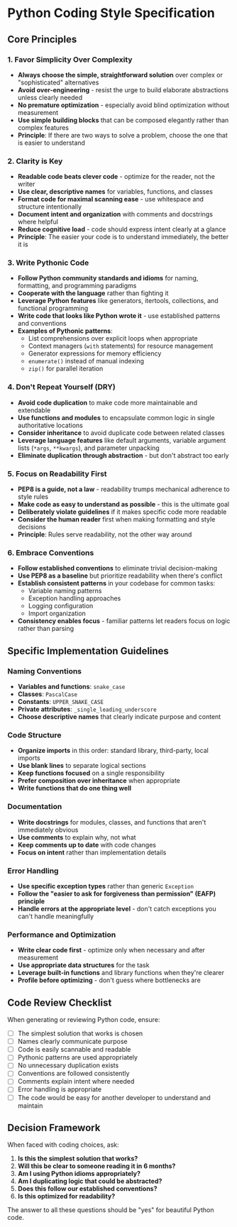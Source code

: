 # Python Coding Style Specification

## Core Principles

### 1. Favor Simplicity Over Complexity
- **Always choose the simple, straightforward solution** over complex or "sophisticated" alternatives
- **Avoid over-engineering** - resist the urge to build elaborate abstractions unless clearly needed
- **No premature optimization** - especially avoid blind optimization without measurement
- **Use simple building blocks** that can be composed elegantly rather than complex features
- **Principle**: If there are two ways to solve a problem, choose the one that is easier to understand

### 2. Clarity is Key
- **Readable code beats clever code** - optimize for the reader, not the writer
- **Use clear, descriptive names** for variables, functions, and classes
- **Format code for maximal scanning ease** - use whitespace and structure intentionally
- **Document intent and organization** with comments and docstrings where helpful
- **Reduce cognitive load** - code should express intent clearly at a glance
- **Principle**: The easier your code is to understand immediately, the better it is

### 3. Write Pythonic Code
- **Follow Python community standards and idioms** for naming, formatting, and programming paradigms
- **Cooperate with the language** rather than fighting it
- **Leverage Python features** like generators, itertools, collections, and functional programming
- **Write code that looks like Python wrote it** - use established patterns and conventions
- **Examples of Pythonic patterns**:
  - List comprehensions over explicit loops when appropriate
  - Context managers (`with` statements) for resource management
  - Generator expressions for memory efficiency
  - `enumerate()` instead of manual indexing
  - `zip()` for parallel iteration

### 4. Don't Repeat Yourself (DRY)
- **Avoid code duplication** to make code more maintainable and extendable
- **Use functions and modules** to encapsulate common logic in single authoritative locations
- **Consider inheritance** to avoid duplicate code between related classes
- **Leverage language features** like default arguments, variable argument lists (`*args`, `**kwargs`), and parameter unpacking
- **Eliminate duplication through abstraction** - but don't abstract too early

### 5. Focus on Readability First
- **PEP8 is a guide, not a law** - readability trumps mechanical adherence to style rules
- **Make code as easy to understand as possible** - this is the ultimate goal
- **Deliberately violate guidelines** if it makes specific code more readable
- **Consider the human reader** first when making formatting and style decisions
- **Principle**: Rules serve readability, not the other way around

### 6. Embrace Conventions
- **Follow established conventions** to eliminate trivial decision-making
- **Use PEP8 as a baseline** but prioritize readability when there's conflict
- **Establish consistent patterns** in your codebase for common tasks:
  - Variable naming patterns
  - Exception handling approaches
  - Logging configuration
  - Import organization
- **Consistency enables focus** - familiar patterns let readers focus on logic rather than parsing

## Specific Implementation Guidelines

### Naming Conventions
- **Variables and functions**: `snake_case`
- **Classes**: `PascalCase`
- **Constants**: `UPPER_SNAKE_CASE`
- **Private attributes**: `_single_leading_underscore`
- **Choose descriptive names** that clearly indicate purpose and content

### Code Structure
- **Organize imports** in this order: standard library, third-party, local imports
- **Use blank lines** to separate logical sections
- **Keep functions focused** on a single responsibility
- **Prefer composition over inheritance** when appropriate
- **Write functions that do one thing well**

### Documentation
- **Write docstrings** for modules, classes, and functions that aren't immediately obvious
- **Use comments** to explain why, not what
- **Keep comments up to date** with code changes
- **Focus on intent** rather than implementation details

### Error Handling
- **Use specific exception types** rather than generic `Exception`
- **Follow the "easier to ask for forgiveness than permission" (EAFP) principle**
- **Handle errors at the appropriate level** - don't catch exceptions you can't handle meaningfully

### Performance and Optimization
- **Write clear code first** - optimize only when necessary and after measurement
- **Use appropriate data structures** for the task
- **Leverage built-in functions** and library functions when they're clearer
- **Profile before optimizing** - don't guess where bottlenecks are

## Code Review Checklist

When generating or reviewing Python code, ensure:
- [ ] The simplest solution that works is chosen
- [ ] Names clearly communicate purpose
- [ ] Code is easily scannable and readable
- [ ] Pythonic patterns are used appropriately
- [ ] No unnecessary duplication exists
- [ ] Conventions are followed consistently
- [ ] Comments explain intent where needed
- [ ] Error handling is appropriate
- [ ] The code would be easy for another developer to understand and maintain

## Decision Framework

When faced with coding choices, ask:
1. **Is this the simplest solution that works?**
2. **Will this be clear to someone reading it in 6 months?**
3. **Am I using Python idioms appropriately?**
4. **Am I duplicating logic that could be abstracted?**
5. **Does this follow our established conventions?**
6. **Is this optimized for readability?**

The answer to all these questions should be "yes" for beautiful Python code.